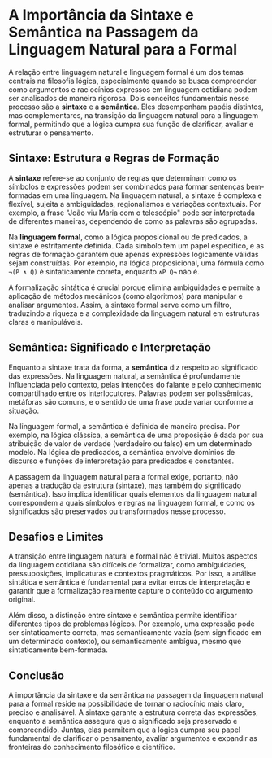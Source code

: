 # A Importância da Sintaxe e Semântica na Passagem da Linguagem Natural para a Formal

A relação entre linguagem natural e linguagem formal é um dos temas centrais na filosofia lógica, especialmente quando se busca compreender como argumentos e raciocínios expressos em linguagem cotidiana podem ser analisados de maneira rigorosa. Dois conceitos fundamentais nesse processo são a **sintaxe** e a **semântica**. Eles desempenham papéis distintos, mas complementares, na transição da linguagem natural para a linguagem formal, permitindo que a lógica cumpra sua função de clarificar, avaliar e estruturar o pensamento.

## Sintaxe: Estrutura e Regras de Formação

A **sintaxe** refere-se ao conjunto de regras que determinam como os símbolos e expressões podem ser combinados para formar sentenças bem-formadas em uma linguagem. Na linguagem natural, a sintaxe é complexa e flexível, sujeita a ambiguidades, regionalismos e variações contextuais. Por exemplo, a frase "João viu Maria com o telescópio" pode ser interpretada de diferentes maneiras, dependendo de como as palavras são agrupadas.

Na **linguagem formal**, como a lógica proposicional ou de predicados, a sintaxe é estritamente definida. Cada símbolo tem um papel específico, e as regras de formação garantem que apenas expressões logicamente válidas sejam construídas. Por exemplo, na lógica proposicional, uma fórmula como `¬(P ∧ Q)` é sintaticamente correta, enquanto `∧P Q¬` não é.

A formalização sintática é crucial porque elimina ambiguidades e permite a aplicação de métodos mecânicos (como algoritmos) para manipular e analisar argumentos. Assim, a sintaxe formal serve como um filtro, traduzindo a riqueza e a complexidade da linguagem natural em estruturas claras e manipuláveis.

## Semântica: Significado e Interpretação

Enquanto a sintaxe trata da forma, a **semântica** diz respeito ao significado das expressões. Na linguagem natural, a semântica é profundamente influenciada pelo contexto, pelas intenções do falante e pelo conhecimento compartilhado entre os interlocutores. Palavras podem ser polissêmicas, metáforas são comuns, e o sentido de uma frase pode variar conforme a situação.

Na linguagem formal, a semântica é definida de maneira precisa. Por exemplo, na lógica clássica, a semântica de uma proposição é dada por sua atribuição de valor de verdade (verdadeiro ou falso) em um determinado modelo. Na lógica de predicados, a semântica envolve domínios de discurso e funções de interpretação para predicados e constantes.

A passagem da linguagem natural para a formal exige, portanto, não apenas a tradução da estrutura (sintaxe), mas também do significado (semântica). Isso implica identificar quais elementos da linguagem natural correspondem a quais símbolos e regras na linguagem formal, e como os significados são preservados ou transformados nesse processo.

## Desafios e Limites

A transição entre linguagem natural e formal não é trivial. Muitos aspectos da linguagem cotidiana são difíceis de formalizar, como ambiguidades, pressuposições, implicaturas e contextos pragmáticos. Por isso, a análise sintática e semântica é fundamental para evitar erros de interpretação e garantir que a formalização realmente capture o conteúdo do argumento original.

Além disso, a distinção entre sintaxe e semântica permite identificar diferentes tipos de problemas lógicos. Por exemplo, uma expressão pode ser sintaticamente correta, mas semanticamente vazia (sem significado em um determinado contexto), ou semanticamente ambígua, mesmo que sintaticamente bem-formada.

## Conclusão

A importância da sintaxe e da semântica na passagem da linguagem natural para a formal reside na possibilidade de tornar o raciocínio mais claro, preciso e analisável. A sintaxe garante a estrutura correta das expressões, enquanto a semântica assegura que o significado seja preservado e compreendido. Juntas, elas permitem que a lógica cumpra seu papel fundamental de clarificar o pensamento, avaliar argumentos e expandir as fronteiras do conhecimento filosófico e científico.